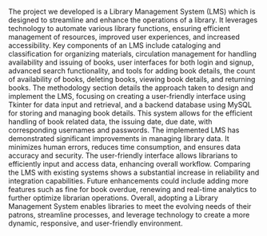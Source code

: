The project we developed is a Library Management System (LMS) which is designed to streamline and enhance the operations of a library. It leverages technology to automate various library functions, ensuring efficient management of resources, improved user experiences, and increased accessibility. 
Key components of an LMS include cataloging and classification for organizing materials, circulation management for handling availability and issuing of books, user interfaces for both login and signup, advanced search functionality, and tools for adding book details, the count of availability of books, deleting books, viewing book details, and returning books. The methodology section details the approach taken to design and implement the LMS, focusing on creating a user-friendly interface using Tkinter for data input and retrieval, and a backend database using MySQL for storing and managing book details. This system allows for the efficient handling of book related data, the issuing date, due date, with corresponding usernames and passwords.
The implemented LMS has demonstrated significant improvements in managing library data. It minimizes human errors, reduces time consumption, and ensures data accuracy and security. The user-friendly interface allows librarians to efficiently input and access data, enhancing overall workflow. Comparing the LMS with existing systems shows a substantial increase in reliability and integration capabilities. Future enhancements could include adding more features such as fine for book overdue, renewing and real-time analytics to further optimize librarian operations.
Overall, adopting a Library Management System enables libraries to meet the evolving needs of their patrons, streamline processes, and leverage technology to create a more dynamic, responsive, and user-friendly environment.
